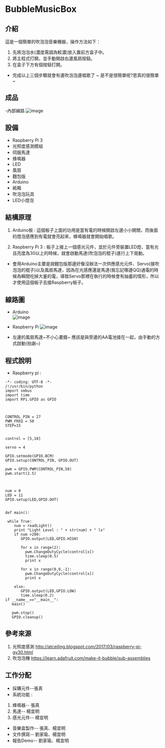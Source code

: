 # BubbleMusicBox
## 介紹

這是一個簡單的吹泡泡音樂機器，操作方法如下：
1. 先將泡泡水(濃度需調為較濃)放入置前方盒子中。
2. 將主程式打開，並手動開啟右邊風扇按鈕。
3. 在盒子下方有個按鈕打開。
- 完成以上三個步驟就會有邊吹泡泡邊唱歌了 ~ 是不是很簡單呢?恩真的很簡單 ~ 

## 成品
-內部線路
![image](https://ppt.cc/fMxmSx@.jpg)

## 設備
- Raspberry Pi 3
- 光照度感測模組
- 伺服馬達
- 蜂鳴器
- LED 
- 風扇
- 麵包版
- Arduino
- 紙箱
- 吹泡泡玩具
- LED小燈泡

## 結構原理
1. Arduino板 : 這個板子上面的功用是當有電的時候開啟左邊小小開關，而後面的燈泡感應到有電就會亮起來，蜂鳴器就會開始唱歌。

2. Raspberry Pi 3 : 板子上接上一個感光元件，並於元件旁裝置LED燈，當有光且亮度為30以上的時候，就會啟動馬達(吹泡泡的棍子)進行上下晃動。

- 會用Arduino主要是說麵包版那邊好像沒辦法一次供應感光元件、Servo(接吹泡泡的棍子)以及風扇馬達，因為在光感應還是馬達(我忘記哪邊QQ)通電的時候為瞬間吃掉大量的電，導致Servo那裡在執行的時候會有抽蓄的情形，所以才使用這個板子去接Raspberry板子。

## 線路圖
- Arduino  
![image](https://ppt.cc/fI4Tfx@.png)
- Raspberry Pi
![image](https://ppt.cc/fIgVZx@.png)

- 左邊的風扇馬達~不小心畫錯~ 應該是與旁邊的AA電池接在一起，由手動的方式啟動(拍謝~)

## 程式說明

- Raspberry pi :
```
-*- coding: UTF-8 -*-
/!/usr/bin/python
import smbus
import time
import RPi.GPIO as GPIO



CONTROL_PIN = 27
PWM_FREQ = 50
STEP=15


control = [5,10]

servo = 4

GPIO.setmode(GPIO.BCM)
GPIO.setup(CONTROL_PIN, GPIO.OUT)

pwm = GPIO.PWM(CONTROL_PIN,50)
pwm.start(2.5)



num = 0
LED = 11
GPIO.setup(LED,GPIO.OUT)


def main():

 while True:
    num = readLight()
    print "Light Level : " + str(num) + " lx"
    if num >200:
       GPIO.output(LED,GPIO.HIGH)

       for x in range(2):
         pwm.ChangeDutyCycle(control[x])
         time.sleep(0.5)
         print x

       for x in range(0,0,-1):
         pwm.ChangeDutyCycle(control[x])
         print x

    else:
       GPIO.output(LED,GPIO.LOW)
       time.sleep(0.2)
if __name__=="__main__":
   main()

   pwm.stop()
   GPIO.cleanup()
```
## 參考來源
1. 光照度感測 http://atceiling.blogspot.com/2017/03/raspberry-pi-gy30.html
2. 吹泡泡機 https://learn.adafruit.com/make-it-bubble/sub-assemblies
## 工作分配
- 採購元件--張真
- 系統功能 :
1. 蜂鳴器-- 張真
2. 馬達-- 楊宜明
3. 感光元件-- 楊宜明
- 音樂盒製作-- 張真、楊宜明
- 文件撰寫-- 劉家瑜、楊宜明
- 報告Demo-- 劉家瑜、楊宜明
